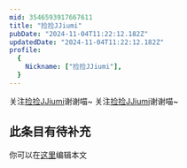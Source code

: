 ```yaml
---
mid: 3546593917667611
title: "捡捡JJiumi"
pubDate: "2024-11-04T11:22:12.182Z"
updatedDate: "2024-11-04T11:22:12.182Z"
profile:
  {
    Nickname: ["捡捡JJiumi"],
  }
---
```


关注[捡捡JJiumi](https://space.bilibili.com/3546593917667611)谢谢喵~ 关注[捡捡JJiumi](https://space.bilibili.com/3546593917667611)谢谢喵~

## 此条目有待补充
你可以在[这里](https://github.com/Yuhanawa/VTuber.ICU-Content/edit/master/v/捡捡JJiumi/index.md)编辑本文

